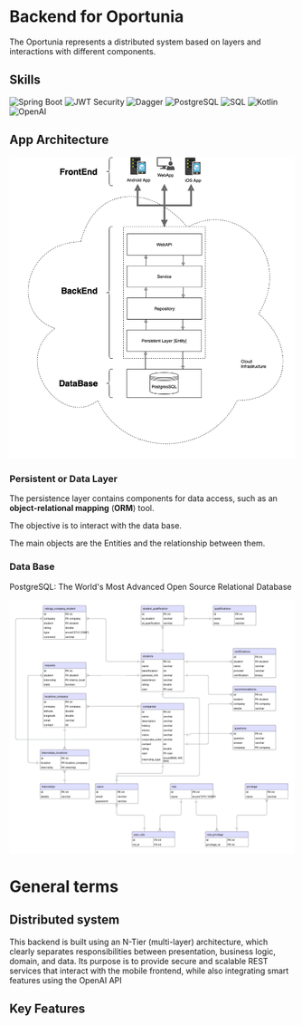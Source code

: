 # Backend for Oportunia
The Oportunia represents a distributed system based on layers and interactions with different components.

## Skills 
![Spring Boot](https://img.shields.io/badge/Spring%20Boot-6DB33F?style=for-the-badge&logo=spring-boot&logoColor=white)
![JWT Security](https://img.shields.io/badge/Security-JWT-000000?style=for-the-badge&logo=jsonwebtokens&logoColor=white)
![Dagger](https://img.shields.io/badge/DI-Dagger-FF4081?style=for-the-badge&logo=dagger&logoColor=white)
![PostgreSQL](https://img.shields.io/badge/Database-PostgreSQL-336791?style=for-the-badge&logo=postgresql&logoColor=white)
![SQL](https://img.shields.io/badge/Language-SQL-4479A1?style=for-the-badge&logo=sqlite&logoColor=white)
![Kotlin](https://img.shields.io/badge/Kotlin-0095D5?style=for-the-badge&logo=kotlin&logoColor=white)
![OpenAI](https://img.shields.io/badge/API-OpenAI-412991?style=for-the-badge&logo=openai&logoColor=white)



## App Architecture

![OportuniaApp_System](diagrams/TaskApp_System.png)


### Persistent or Data Layer

The persistence layer contains components for data access, such as an **object-relational mapping** (**ORM**) tool.

The objective is to interact with the data base.

The main objects are the Entities and the relationship between them.

### Data Base

PostgreSQL: The World's Most Advanced Open Source Relational Database

![taskapp-er](diagrams/ER.png)

# General terms

## Distributed system

This backend is built using an N-Tier (multi-layer) architecture, which clearly separates
responsibilities between presentation, business logic, domain, and data. Its purpose is to
provide secure and scalable REST services that interact with the mobile frontend, while also
integrating smart features using the OpenAI API

## Key Features
